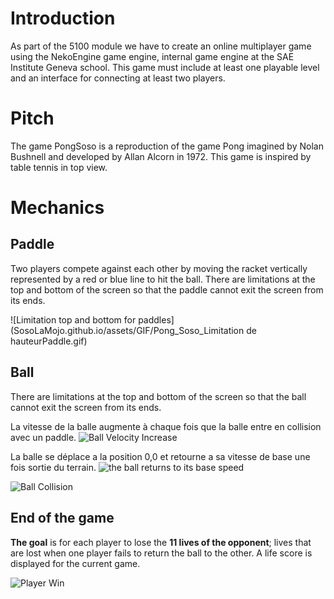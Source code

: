 # Introduction
As part of the 5100 module we have to create an online multiplayer game using the NekoEngine game engine, internal game engine at the SAE Institute Geneva school. This game must include at least one playable level and an interface for connecting at least two players.

# Pitch
The game PongSoso is a reproduction of the game Pong imagined by Nolan Bushnell and developed by Allan Alcorn in 1972. This game is inspired by table tennis in top view.

# Mechanics

## Paddle
Two players compete against each other by moving the racket vertically represented by a red or blue line to hit the ball.
There are limitations at the top and bottom of the screen so that the paddle cannot exit the screen from its ends.

![Limitation top and bottom for paddles](SosoLaMojo.github.io/assets/GIF/Pong_Soso_Limitation de hauteurPaddle.gif)

## Ball
There are limitations at the top and bottom of the screen so that the ball cannot exit the screen from its ends.

La vitesse de la balle augmente à chaque fois que la balle entre en collision avec un paddle.
![Ball Velocity Increase](SosoLaMojo.github.io/assets/GIF/Pong_Soso_Velocity_balle_augmente.gif)

La balle se déplace a la position 0,0 et retourne a sa vitesse de base une fois sortie du terrain.
![the ball returns to its base speed](SosoLaMojo.github.io/assets/GIF/Pong_Soso_balle_retourne_velocity_de_base.gif)

![Ball Collision](SosoLaMojo.github.io/assets/Ball_collision.PNG)

## End of the game
**The goal** is for each player to lose the **11 lives of the opponent**; lives that are lost when one player fails to return the ball to the other. A life score is displayed for the current game.

![Player Win](SosoLaMojo.github.io/assets/GIF/Pong_Soso_Win.gif)
